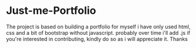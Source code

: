 # Just-me-Portfolio

The project is based on building a portfolio for myself 
i have only used html, css and a bit of bootstrap without javascript.
probably over time i'll add .js
if you're interested in contributing, kindly do so as i will appreciate it.
Thanks
